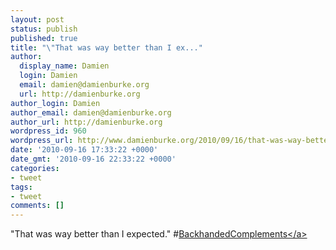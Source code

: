 ```yaml
---
layout: post
status: publish
published: true
title: "\"That was way better than I ex..."
author:
  display_name: Damien
  login: Damien
  email: damien@damienburke.org
  url: http://damienburke.org
author_login: Damien
author_email: damien@damienburke.org
author_url: http://damienburke.org
wordpress_id: 960
wordpress_url: http://www.damienburke.org/2010/09/16/that-was-way-better-than-i-ex/
date: '2010-09-16 17:33:22 +0000'
date_gmt: '2010-09-16 22:33:22 +0000'
categories:
- tweet
tags:
- tweet
comments: []
---
```

<p>"That was way better than I expected." #<a href="http:&#47;&#47;search.twitter.com&#47;search?q=%23BackhandedComplements" class="aktt_hashtag">BackhandedComplements<&#47;a></p>
